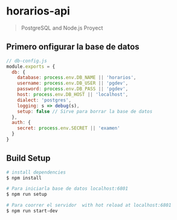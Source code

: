 # horarios-api

> PostgreSQL and Node.js Proyect

## Primero onfigurar la base de datos


```js
// db-config.js
module.exports = {
  db: {
    database: process.env.DB_NAME || 'horarios',
    username: process.env.DB_USER || 'pgdev',
    password: process.env.DB_PASS || 'pgdev',
    host: process.env.DB_HOST || 'localhost',
    dialect: 'postgres',
    logging: s => debug(s),
    setup: false // Sirve para borrar la base de datos
  },
  auth: {
    secret: process.env.SECRET || 'examen'
  }
}
```

## Build Setup

``` bash
# install dependencies
$ npm install

# Para iniciarla base de datos localhost:6801
$ npm run setup

# Para coorrer el servidor  with hot reload at localhost:6801
$ npm run start-dev

```
